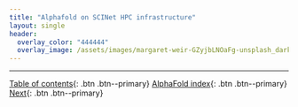 ```yaml
---
title: "Alphafold on SCINet HPC infrastructure"
layout: single
header:
  overlay_color: "444444"
  overlay_image: /assets/images/margaret-weir-GZyjbLNOaFg-unsplash_dark.jpg
---
```



---

[Table of contents](../index.md){: .btn  .btn--primary}
[AlphaFold index](Alphafold-landingPage.md){: .btn  .btn--primary}
[Next](04-AlphafoldPerformance.md){: .btn  .btn--primary}
